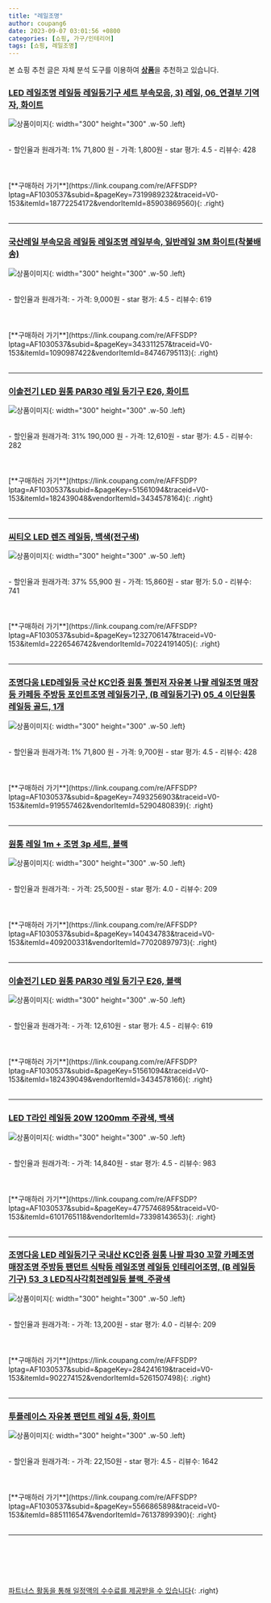 ```yaml
---
title: "레일조명"
author: coupang6
date: 2023-09-07 03:01:56 +0800
categories: [쇼핑, 가구/인테리어]
tags: [쇼핑, 레일조명]
---
```


본 쇼핑 추천 글은 자체 분석 도구를 이용하여 [**상품**](https://link.coupang.com/a/bao1ui)을 추천하고 있습니다.

### [LED 레일조명 레일등 레일등기구 세트 부속모음, 3) 레일, 06_연결부 기역자, 화이트](https://link.coupang.com/re/AFFSDP?lptag=AF1030537&subid=&pageKey=7319989232&traceid=V0-153&itemId=18772254172&vendorItemId=85903869560)

![상품이미지](https://thumbnail8.coupangcdn.com/thumbnails/remote/230x230ex/image/vendor_inventory/9329/164377acb10fe806c3fc62f705d670f32241d66af1ee95e8389a5d73fa2d.jpg){: width="300" height="300" .w-50 .left}


<br>
- 할인율과 원래가격: 1%  71,800   원
- 가격: 1,800원
- star 평가: 4.5
- 리뷰수: 428
<br>
<br>
<br>
<br>
[**구매하러 가기**](https://link.coupang.com/re/AFFSDP?lptag=AF1030537&subid=&pageKey=7319989232&traceid=V0-153&itemId=18772254172&vendorItemId=85903869560){: .right}
<br>
<br>

---

### [국산레일 부속모음 레일등 레일조명 레일부속, 일반레일 3M 화이트(착불배송)](https://link.coupang.com/re/AFFSDP?lptag=AF1030537&subid=&pageKey=343311257&traceid=V0-153&itemId=1090987422&vendorItemId=84746795113)

![상품이미지](https://thumbnail9.coupangcdn.com/thumbnails/remote/230x230ex/image/vendor_inventory/1219/1873476d69010e39a1ea7aa5689a5b2d2b457fe788a448d75edf5b3417a9.jpg){: width="300" height="300" .w-50 .left}


<br>
- 할인율과 원래가격: 
- 가격: 9,000원
- star 평가: 4.5
- 리뷰수: 619
<br>
<br>
<br>
<br>
[**구매하러 가기**](https://link.coupang.com/re/AFFSDP?lptag=AF1030537&subid=&pageKey=343311257&traceid=V0-153&itemId=1090987422&vendorItemId=84746795113){: .right}
<br>
<br>

---

### [이솔전기 LED 원통 PAR30 레일 등기구 E26, 화이트](https://link.coupang.com/re/AFFSDP?lptag=AF1030537&subid=&pageKey=51561094&traceid=V0-153&itemId=182439048&vendorItemId=3434578164)

![상품이미지](https://thumbnail10.coupangcdn.com/thumbnails/remote/230x230ex/image/product/image/vendoritem/2019/07/05/3434578164/aa973261-6d08-48a8-8046-a927909e3c72.jpg){: width="300" height="300" .w-50 .left}


<br>
- 할인율과 원래가격: 31%  190,000   원
- 가격: 12,610원
- star 평가: 4.5
- 리뷰수: 282
<br>
<br>
<br>
<br>
[**구매하러 가기**](https://link.coupang.com/re/AFFSDP?lptag=AF1030537&subid=&pageKey=51561094&traceid=V0-153&itemId=182439048&vendorItemId=3434578164){: .right}
<br>
<br>

---

### [씨티오 LED 렌즈 레일등, 백색(전구색)](https://link.coupang.com/re/AFFSDP?lptag=AF1030537&subid=&pageKey=1232706147&traceid=V0-153&itemId=2226546742&vendorItemId=70224191405)

![상품이미지](https://thumbnail10.coupangcdn.com/thumbnails/remote/230x230ex/image/retail/images/2020/01/30/12/8/89441600-0628-4620-9fcb-820ab093485e.jpg){: width="300" height="300" .w-50 .left}


<br>
- 할인율과 원래가격: 37%  55,900   원
- 가격: 15,860원
- star 평가: 5.0
- 리뷰수: 741
<br>
<br>
<br>
<br>
[**구매하러 가기**](https://link.coupang.com/re/AFFSDP?lptag=AF1030537&subid=&pageKey=1232706147&traceid=V0-153&itemId=2226546742&vendorItemId=70224191405){: .right}
<br>
<br>

---

### [조명다움 LED레일등 국산 KC인증 원통 첼린저 자유봉 나팔 레일조명 매장등 카페등 주방등 포인트조명 레일등기구, (B 레일등기구) 05_4 이단원통레일등 골드, 1개](https://link.coupang.com/re/AFFSDP?lptag=AF1030537&subid=&pageKey=7493256903&traceid=V0-153&itemId=919557462&vendorItemId=5290480839)

![상품이미지](https://thumbnail8.coupangcdn.com/thumbnails/remote/230x230ex/image/vendor_inventory/38b6/b017b756b19548c7a9fa8098cb1317e754feed88a11713d7652666361ded.jpg){: width="300" height="300" .w-50 .left}


<br>
- 할인율과 원래가격: 1%  71,800   원
- 가격: 9,700원
- star 평가: 4.5
- 리뷰수: 428
<br>
<br>
<br>
<br>
[**구매하러 가기**](https://link.coupang.com/re/AFFSDP?lptag=AF1030537&subid=&pageKey=7493256903&traceid=V0-153&itemId=919557462&vendorItemId=5290480839){: .right}
<br>
<br>

---

### [원통 레일 1m + 조명 3p 세트, 블랙](https://link.coupang.com/re/AFFSDP?lptag=AF1030537&subid=&pageKey=140434783&traceid=V0-153&itemId=409200331&vendorItemId=77020897973)

![상품이미지](https://thumbnail7.coupangcdn.com/thumbnails/remote/230x230ex/image/retail/images/2021/06/29/16/2/639d6350-98e2-40ce-9fe6-6753c653b99b.jpg){: width="300" height="300" .w-50 .left}


<br>
- 할인율과 원래가격: 
- 가격: 25,500원
- star 평가: 4.0
- 리뷰수: 209
<br>
<br>
<br>
<br>
[**구매하러 가기**](https://link.coupang.com/re/AFFSDP?lptag=AF1030537&subid=&pageKey=140434783&traceid=V0-153&itemId=409200331&vendorItemId=77020897973){: .right}
<br>
<br>

---

### [이솔전기 LED 원통 PAR30 레일 등기구 E26, 블랙](https://link.coupang.com/re/AFFSDP?lptag=AF1030537&subid=&pageKey=51561094&traceid=V0-153&itemId=182439049&vendorItemId=3434578166)

![상품이미지](https://thumbnail6.coupangcdn.com/thumbnails/remote/230x230ex/image/retail/images/2017/11/28/17/4/25355e1b-742c-4a56-b4e1-90bbecffaa0c.jpg){: width="300" height="300" .w-50 .left}


<br>
- 할인율과 원래가격: 
- 가격: 12,610원
- star 평가: 4.5
- 리뷰수: 619
<br>
<br>
<br>
<br>
[**구매하러 가기**](https://link.coupang.com/re/AFFSDP?lptag=AF1030537&subid=&pageKey=51561094&traceid=V0-153&itemId=182439049&vendorItemId=3434578166){: .right}
<br>
<br>

---

### [LED T라인 레일등 20W 1200mm 주광색, 백색](https://link.coupang.com/re/AFFSDP?lptag=AF1030537&subid=&pageKey=4775746895&traceid=V0-153&itemId=6101765118&vendorItemId=73398143653)

![상품이미지](https://thumbnail6.coupangcdn.com/thumbnails/remote/230x230ex/image/retail/images/2021/01/11/11/5/491c6b28-357b-467e-ad95-e5d8761798ab.jpg){: width="300" height="300" .w-50 .left}


<br>
- 할인율과 원래가격: 
- 가격: 14,840원
- star 평가: 4.5
- 리뷰수: 983
<br>
<br>
<br>
<br>
[**구매하러 가기**](https://link.coupang.com/re/AFFSDP?lptag=AF1030537&subid=&pageKey=4775746895&traceid=V0-153&itemId=6101765118&vendorItemId=73398143653){: .right}
<br>
<br>

---

### [조명다움 LED 레일등기구 국내산 KC인증 원통 나팔 파30 꼬깔 카페조명 매장조명 주방등 팬던트 식탁등 레일조명 레일등 인테리어조명, (B 레일등기구) 53_3 LED직사각회전레일등 블랙_주광색](https://link.coupang.com/re/AFFSDP?lptag=AF1030537&subid=&pageKey=284241619&traceid=V0-153&itemId=902274152&vendorItemId=5261507498)

![상품이미지](https://thumbnail8.coupangcdn.com/thumbnails/remote/230x230ex/image/vendor_inventory/0d82/5e7c8bafd6676a63697f93a2f1eac78e13339f8e646b26d58da3af0d8b49.jpg){: width="300" height="300" .w-50 .left}


<br>
- 할인율과 원래가격: 
- 가격: 13,200원
- star 평가: 4.0
- 리뷰수: 209
<br>
<br>
<br>
<br>
[**구매하러 가기**](https://link.coupang.com/re/AFFSDP?lptag=AF1030537&subid=&pageKey=284241619&traceid=V0-153&itemId=902274152&vendorItemId=5261507498){: .right}
<br>
<br>

---

### [투플레이스 자유봉 팬던트 레일 4등, 화이트](https://link.coupang.com/re/AFFSDP?lptag=AF1030537&subid=&pageKey=5566865898&traceid=V0-153&itemId=8851116547&vendorItemId=76137899390)

![상품이미지](https://thumbnail7.coupangcdn.com/thumbnails/remote/230x230ex/image/rs_quotation_api/zm3ysai9/2a01be5db482406184ce9a22c24ba16e.jpg){: width="300" height="300" .w-50 .left}


<br>
- 할인율과 원래가격: 
- 가격: 22,150원
- star 평가: 4.5
- 리뷰수: 1642
<br>
<br>
<br>
<br>
[**구매하러 가기**](https://link.coupang.com/re/AFFSDP?lptag=AF1030537&subid=&pageKey=5566865898&traceid=V0-153&itemId=8851116547&vendorItemId=76137899390){: .right}
<br>
<br>

---
<br><br><br><br><br> [파트너스 활동을 통해 일정액의 수수료를 제공받을 수 있습니다](https://link.coupang.com/a/bao1ui){: .right}